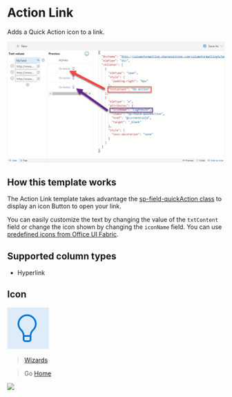 # Action Link

Adds a Quick Action icon to a link.

![Action Link Wizard](../assets/WizardActionLink.png)

## How this template works

The Action Link template takes advantage the [sp-field-quickAction class](https://docs.microsoft.com/en-us/sharepoint/dev/declarative-customization/column-formatting#predefined-classes) to display an icon Button to open your link.

You can easily customize the text by changing the value of the `txtContent` field or change the icon shown by changing the `iconName` field. You can use [predefined icons from Office UI Fabric](https://dev.office.com/fabric#/styles/icons).

## Supported column types
- Hyperlink

## Icon

![Icon](../assets/icons/Lightbulb.png)

> [Wizards](./index.md)

> Go [Home](../index.md)

![](https://telemetry.sharepointpnp.com/sp-dev-solutions/solutions/ColumnFormatter/wiki/Wizards/ActionLink)
